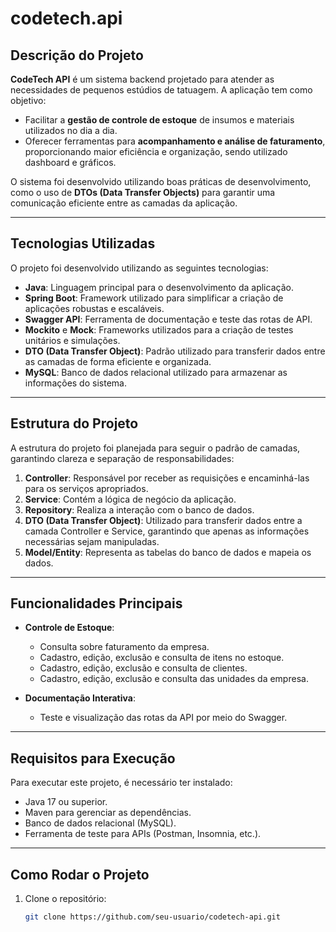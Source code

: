 # codetech.api

## Descrição do Projeto
**CodeTech API** é um sistema backend projetado para atender as necessidades de pequenos estúdios de tatuagem. A aplicação tem como objetivo:
- Facilitar a **gestão de controle de estoque** de insumos e materiais utilizados no dia a dia.
- Oferecer ferramentas para **acompanhamento e análise de faturamento**, proporcionando maior eficiência e organização, sendo utilizado dashboard e gráficos.

O sistema foi desenvolvido utilizando boas práticas de desenvolvimento, como o uso de **DTOs (Data Transfer Objects)** para garantir uma comunicação eficiente entre as camadas da aplicação.

---

## Tecnologias Utilizadas
O projeto foi desenvolvido utilizando as seguintes tecnologias:

- **Java**: Linguagem principal para o desenvolvimento da aplicação.
- **Spring Boot**: Framework utilizado para simplificar a criação de aplicações robustas e escaláveis.
- **Swagger API**: Ferramenta de documentação e teste das rotas de API.
- **Mockito** e **Mock**: Frameworks utilizados para a criação de testes unitários e simulações.
- **DTO (Data Transfer Object)**: Padrão utilizado para transferir dados entre as camadas de forma eficiente e organizada.
- **MySQL**: Banco de dados relacional utilizado para armazenar as informações do sistema.

---

## Estrutura do Projeto
A estrutura do projeto foi planejada para seguir o padrão de camadas, garantindo clareza e separação de responsabilidades:

1. **Controller**: Responsável por receber as requisições e encaminhá-las para os serviços apropriados.
2. **Service**: Contém a lógica de negócio da aplicação.
3. **Repository**: Realiza a interação com o banco de dados.
4. **DTO (Data Transfer Object)**: Utilizado para transferir dados entre a camada Controller e Service, garantindo que apenas as informações necessárias sejam manipuladas.
5. **Model/Entity**: Representa as tabelas do banco de dados e mapeia os dados.

---

## Funcionalidades Principais
- **Controle de Estoque**:
  - Consulta sobre faturamento da empresa.
  - Cadastro, edição, exclusão e consulta de itens no estoque.
  - Cadastro, edição, exclusão e consulta de clientes.
  - Cadastro, edição, exclusão e consulta das unidades da empresa.

- **Documentação Interativa**:
  - Teste e visualização das rotas da API por meio do Swagger.

---

## Requisitos para Execução
Para executar este projeto, é necessário ter instalado:

- Java 17 ou superior.
- Maven para gerenciar as dependências.
- Banco de dados relacional (MySQL).
- Ferramenta de teste para APIs (Postman, Insomnia, etc.).

---

## Como Rodar o Projeto
1. Clone o repositório:
   ```bash
   git clone https://github.com/seu-usuario/codetech-api.git


 
